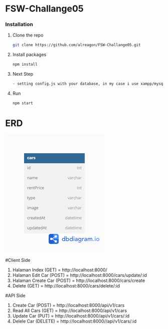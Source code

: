 # FSW-Challange05

### Installation

1. Clone the repo
   ```sh
   git clone https://github.com/alreagon/FSW-Challange05.git
   ```
2. Install packages
   ```sh
   npm install
   ```
3. Next Step

   ```sh
   - setting config.js with your database, in my case i use xampp/mysql
   ```

4. Run
   ```sh
   npm start
   ```

# ERD

![image.png](erd.png)

#Client Side

1. Halaman Index (GET) = http://localhost:8000/
2. Halaman Edit Car (POST) = http://localhost:8000/cars/update/:id
3. Halaman Create Car (POST) = http://localhost:8000/cars/create
4. Delete (GET) = http://localhost:8000/cars/delete/:id

#API Side

1. Create Car (POST) = http://localhost:8000/api/v1/cars
2. Read All Cars (GET) = http://localhost:8000/api/v1/cars
3. Update Car (PUT) = http://localhost:8000/api/v1/cars/:id
4. Delele Car (DELETE) = http://localhost:8000//api/v1/cars/:id
